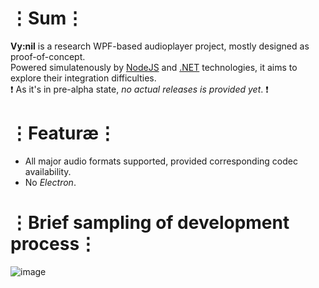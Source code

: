 # ⋮Sum⋮
__Vy:nil__ is a research WPF-based audioplayer project, mostly designed as proof-of-concept.  
Powered simulatenously by [NodeJS](https://nodejs.org/en/) and [.NET](https://www.microsoft.com/net) technologies, it aims to explore their integration difficulties.  
❗ As it's in pre-alpha state, _no actual releases is provided yet_. ❗

# ⋮Featuræ⋮
* All major audio formats supported, provided corresponding codec availability.
* No _Electron_.

# ⋮Brief sampling of development process⋮
![image](https://user-images.githubusercontent.com/8768470/46826044-abc25780-cd9d-11e8-9820-7b4ff867cbfd.png)
